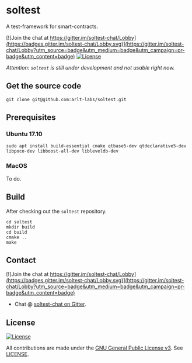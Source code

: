 # soltest

A test-framework for smart-contracts.

[![Join the chat at https://gitter.im/soltest-chat/Lobby](https://badges.gitter.im/soltest-chat/Lobby.svg)](https://gitter.im/soltest-chat/Lobby?utm_source=badge&utm_medium=badge&utm_campaign=pr-badge&utm_content=badge) [![License](https://img.shields.io/github/license/aarlt/soltest.svg)](LICENSE.txt)

_Attention: `soltest` is still under development and not usable right now._

## Get the source code

```
git clone git@github.com:arlt-labs/soltest.git
```

## Prerequisites

### Ubuntu 17.10

```
sudo apt install build-essential cmake qtbase5-dev qtdeclarative5-dev libpoco-dev libboost-all-dev libleveldb-dev
```
### MacOS

To do.

## Build

After checking out the `soltest` repository.

```
cd soltest
mkdir build
cd build
cmake ..
make
```
## Contact

[![Join the chat at https://gitter.im/soltest-chat/Lobby](https://badges.gitter.im/soltest-chat/Lobby.svg)](https://gitter.im/soltest-chat/Lobby?utm_source=badge&utm_medium=badge&utm_campaign=pr-badge&utm_content=badge)

- Chat @ [soltest-chat on Gitter](https://gitter.im/soltest-chat/Lobby?utm_source=badge&utm_medium=badge&utm_campaign=pr-badge&utm_content=badge).

## License

[![License](https://img.shields.io/github/license/aarlt/soltest.svg)](LICENSE.txt)

All contributions are made under the [GNU General Public License v3](https://www.gnu.org/licenses/gpl-3.0.en.html). See [LICENSE](LICENSE.txt).
